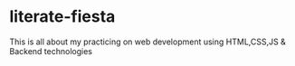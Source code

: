 # literate-fiesta
This is all about my practicing on web development using HTML,CSS,JS &amp; Backend technologies
